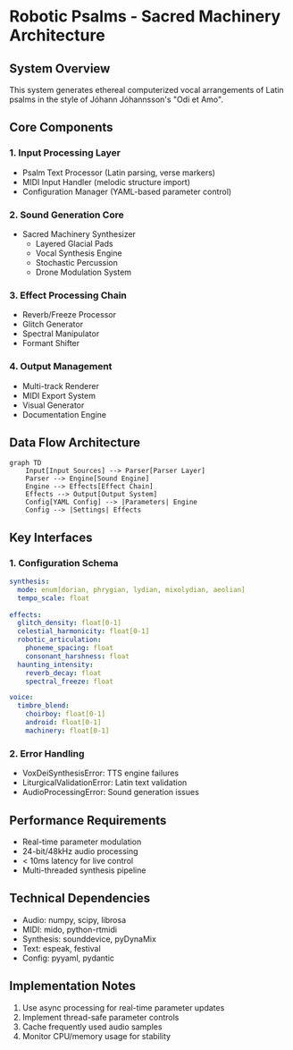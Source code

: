 # Robotic Psalms - Sacred Machinery Architecture

## System Overview
This system generates ethereal computerized vocal arrangements of Latin psalms in the style of Jóhann Jóhannsson's "Odi et Amo".

## Core Components

### 1. Input Processing Layer
- Psalm Text Processor (Latin parsing, verse markers)
- MIDI Input Handler (melodic structure import)
- Configuration Manager (YAML-based parameter control)

### 2. Sound Generation Core
- Sacred Machinery Synthesizer
  * Layered Glacial Pads
  * Vocal Synthesis Engine
  * Stochastic Percussion
  * Drone Modulation System

### 3. Effect Processing Chain
- Reverb/Freeze Processor
- Glitch Generator
- Spectral Manipulator
- Formant Shifter

### 4. Output Management
- Multi-track Renderer
- MIDI Export System
- Visual Generator
- Documentation Engine

## Data Flow Architecture
```mermaid
graph TD
    Input[Input Sources] --> Parser[Parser Layer]
    Parser --> Engine[Sound Engine]
    Engine --> Effects[Effect Chain]
    Effects --> Output[Output System]
    Config[YAML Config] --> |Parameters| Engine
    Config --> |Settings| Effects
```

## Key Interfaces

### 1. Configuration Schema
```yaml
synthesis:
  mode: enum[dorian, phrygian, lydian, mixolydian, aeolian]
  tempo_scale: float
  
effects:
  glitch_density: float[0-1]
  celestial_harmonicity: float[0-1]
  robotic_articulation:
    phoneme_spacing: float
    consonant_harshness: float
  haunting_intensity:
    reverb_decay: float
    spectral_freeze: float

voice:
  timbre_blend:
    choirboy: float[0-1]
    android: float[0-1]
    machinery: float[0-1]
```

### 2. Error Handling
- VoxDeiSynthesisError: TTS engine failures
- LiturgicalValidationError: Latin text validation
- AudioProcessingError: Sound generation issues

## Performance Requirements
- Real-time parameter modulation
- 24-bit/48kHz audio processing
- < 10ms latency for live control
- Multi-threaded synthesis pipeline

## Technical Dependencies
- Audio: numpy, scipy, librosa
- MIDI: mido, python-rtmidi
- Synthesis: sounddevice, pyDynaMix
- Text: espeak, festival
- Config: pyyaml, pydantic

## Implementation Notes
1. Use async processing for real-time parameter updates
2. Implement thread-safe parameter controls
3. Cache frequently used audio samples
4. Monitor CPU/memory usage for stability
